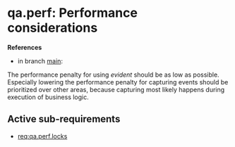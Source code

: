 # qa.perf: Performance considerations

**References**

- in branch [main](https://github.com/mhatzl/evident/tree/main): 

The performance penalty for using *evident* should be as low as possible.
Especially lowering the performance penalty for capturing events should be prioritized over other areas, because capturing most likely happens during execution of business logic.

## Active sub-requirements

- [req:qa.perf.locks](5-REQ-qa.perf.locks)
